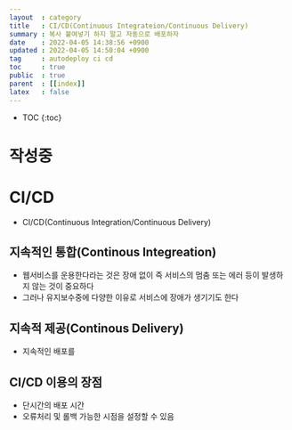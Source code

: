 ```yaml
---
layout  : category 
title   : CI/CD(Continuous Integrateion/Continuous Delivery) 
summary : 복사 붙여넣기 하지 말고 자동으로 배포하자
date    : 2022-04-05 14:38:56 +0900
updated : 2022-04-05 14:50:04 +0900
tag     : autodeploy ci cd  
toc     : true
public  : true
parent  : [[index]] 
latex   : false
---
```

* TOC
{:toc}

# 작성중



# CI/CD
- CI/CD(Continuous Integration/Continuous Delivery) 

## 지속적인 통합(Continous Integreation)
* 웹서비스를 운용한다라는 것은 장애 없이 즉 서비스의 멈춤 또는 에러 등이 발생하지 않는 것이 중요하다
* 그러나 유지보수중에 다양한 이유로 서비스에 장애가 생기기도 한다 


## 지속적 제공(Continous Delivery)
* 지속적인 배포를 



## CI/CD 이용의 장점
* 단시간의 배포 시간
* 오류처리 및 롤백 가능한 시점을 설정할 수 있음


